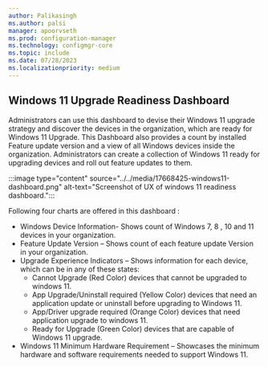 ```yaml
---
author: Palikasingh
ms.author: palsi
manager: apoorvseth
ms.prod: configuration-manager
ms.technology: configmgr-core
ms.topic: include
ms.date: 07/28/2023
ms.localizationpriority: medium
---
```


## <a name="bkmk_Win11dashboard"></a> Windows 11 Upgrade Readiness Dashboard

<!--17668425-->
Administrators can use this dashboard to devise their Windows 11 upgrade strategy and discover the devices in the organization, which are ready for Windows 11 Upgrade. This Dashboard also provides a count by installed Feature update version and a view of all Windows devices inside the organization. Administrators can create a collection of Windows 11 ready for upgrading devices and roll out feature updates to them. 

:::image type="content" source="../../media/17668425-windows11-dashboard.png" alt-text="Screenshot of UX of windows 11 readiness dashboard.":::

Following four charts are offered in this dashboard :
  - Windows Device Information- Shows count of Windows 7, 8 , 10 and 11 devices in your organization.    
  - Feature Update Version – Shows count of each feature update Version in your organization. 
  - Upgrade Experience Indicators – Shows information for each device, which can be in any of these states: 
     - Cannot Upgrade (Red Color) devices that cannot be upgraded to windows 11.
     - App Upgrade/Uninstall required (Yellow Color) devices that need an application update or uninstall before upgrading to Windows 11. 
     - App/Driver upgrade required (Orange Color) devices that need application upgrade to windows 11. 
     - Ready for Upgrade (Green Color) devices that are capable of Windows 11 upgrade. 
 -  Windows 11 Minimum Hardware Requirement – Showcases the minimum hardware and software requirements needed to support Windows 11.     

